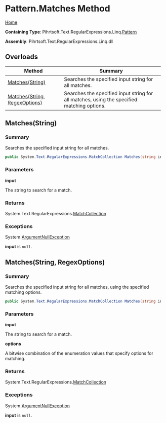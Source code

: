 # Pattern\.Matches Method

[Home](../../../../../../README.md)

**Containing Type**: Pihrtsoft\.Text\.RegularExpressions\.Linq\.[Pattern](../README.md)

**Assembly**: Pihrtsoft\.Text\.RegularExpressions\.Linq\.dll

## Overloads

| Method | Summary |
| ------ | ------- |
| [Matches(String)](#Pihrtsoft_Text_RegularExpressions_Linq_Pattern_Matches_System_String_) | Searches the specified input string for all matches\. |
| [Matches(String, RegexOptions)](#Pihrtsoft_Text_RegularExpressions_Linq_Pattern_Matches_System_String_System_Text_RegularExpressions_RegexOptions_) | Searches the specified input string for all matches, using the specified matching options\. |

## Matches\(String\) <a name="Pihrtsoft_Text_RegularExpressions_Linq_Pattern_Matches_System_String_"></a>

### Summary

Searches the specified input string for all matches\.

```csharp
public System.Text.RegularExpressions.MatchCollection Matches(string input)
```

### Parameters

**input**

The string to search for a match\.

### Returns

System\.Text\.RegularExpressions\.[MatchCollection](https://docs.microsoft.com/en-us/dotnet/api/system.text.regularexpressions.matchcollection)

### Exceptions

System\.[ArgumentNullException](https://docs.microsoft.com/en-us/dotnet/api/system.argumentnullexception)

**input** is `null`\.

## Matches\(String, RegexOptions\) <a name="Pihrtsoft_Text_RegularExpressions_Linq_Pattern_Matches_System_String_System_Text_RegularExpressions_RegexOptions_"></a>

### Summary

Searches the specified input string for all matches, using the specified matching options\.

```csharp
public System.Text.RegularExpressions.MatchCollection Matches(string input, System.Text.RegularExpressions.RegexOptions options)
```

### Parameters

**input**

The string to search for a match\.

**options**

A bitwise combination of the enumeration values that specify options for matching\.

### Returns

System\.Text\.RegularExpressions\.[MatchCollection](https://docs.microsoft.com/en-us/dotnet/api/system.text.regularexpressions.matchcollection)

### Exceptions

System\.[ArgumentNullException](https://docs.microsoft.com/en-us/dotnet/api/system.argumentnullexception)

**input** is `null`\.


